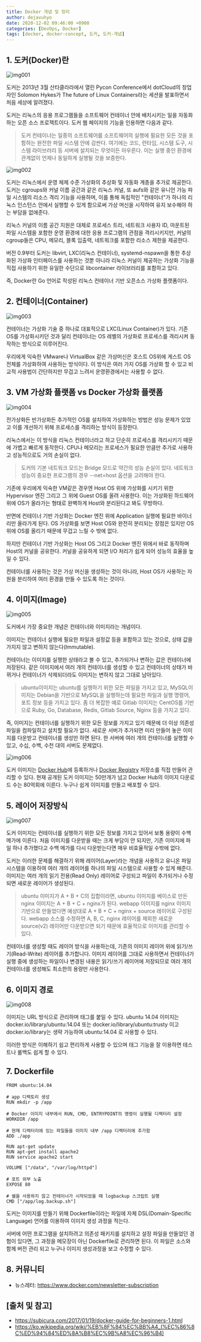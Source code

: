 ```yaml
---
title: Docker 개념 및 정리
author: dejavuhyo
date: 2020-12-02 09:46:00 +0900
categories: [DevOps, Docker]
tags: [docker, docker-concept, 도커, 도커-개념]
---
```


## 1. 도커(Docker)란

![img001](/assets/img/2020-12-02-docker/img001.png)

도커는 2013년 3월 산타클라라에서 열린 Pycon Conference에서 dotCloud의 창업자인 Solomon Hykes가 The future of Linux Containers라는 세션을 발표하면서 처음 세상에 알려졌다.

도커는 리눅스의 응용 프로그램들을 소프트웨어 컨테이너 안에 배치시키는 일을 자동화하는 오픈 소스 프로젝트이다. 도커 웹 페이지의 기능을 인용하면 다음과 같다.

> 도커 컨테이너는 일종의 소프트웨어를 소프트웨어의 실행에 필요한 모든 것을 포함하는 완전한 파일 시스템 안에 감싼다. 여기에는 코드, 런타임, 시스템 도구, 시스템 라이브러리 등 서버에 설치되는 무엇이든 아우른다. 이는 실행 중인 환경에 관계없이 언제나 동일하게 실행될 것을 보증한다.

![img002](/assets/img/2020-12-02-docker/img002.png)

도커는 리눅스에서 운영 체제 수준 가상화의 추상화 및 자동화 계층을 추가로 제공한다. 도커는 cgroups와 커널 이름 공간과 같은 리눅스 커널, 또 aufs와 같은 유니언 가능 파일 시스템의 리소스 격리 기능을 사용하며, 이를 통해 독립적인 "컨테이너"가 하나의 리눅스 인스턴스 안에서 실행할 수 있게 함으로써 가상 머신을 시작하여 유지 보수해야 하는 부담을 없애준다.

리눅스 커널의 이름 공간 지원은 대체로 프로세스 트리, 네트워크 사용자 ID, 마운트된 파일 시스템을 포함한 운영 환경에 대한 응용 프로그램의 관점을 격리시키지만, 커널의 cgroup들은 CPU, 메모리, 블록 입출력, 네트워크를 포함한 리소스 제한을 제공한다.

버전 0.9부터 도커는 libvirt, LXC(리눅스 컨테이너), systemd-nspawn을 통한 추상화된 가상화 인터페이스를 사용하는 것뿐 아니라 리눅스 커널이 제공하는 가상화 기능을 직접 사용하기 위한 유일한 수단으로 libcontainer 라이브러리를 포함하고 있다.

즉, Docker란 Go 언어로 작성된 리눅스 컨테이너 기반 오픈소스 가상화 플랫폼이다.

## 2. 컨테이너(Container)

![img003](/assets/img/2020-12-02-docker/img003.png)

컨테이너는 가상화 기술 중 하나로 대표적으로 LXC(Linux Container)가 있다. 기존 OS를 가상화시키던 것과 달리 컨테이너는 OS 레벨의 가상화로 프로세스를 격리시켜 동작하는 방식으로 이루어진다.

우리에게 익숙한 VMware나 VirtualBox 같은 가상머신은 호스트 OS위에 게스트 OS 전체를 가상화하여 사용하는 방식이다. 이 방식은 여러 가지 OS를 가상화 할 수 있고 비교적 사용법이 간단하지만 무겁고 느려서 운영환경에서는 사용할 수 없다.

## 3. VM 가상화 플랫폼 vs Docker 가상화 플랫폼

![img004](/assets/img/2020-12-02-docker/img004.png)

전가상화든 반가상화든 추가적인 OS를 설치하여 가상화하는 방법은 성능 문제가 있었고 이를 개선하기 위해 프로세스를 격리하는 방식이 등장한다.

리눅스에서는 이 방식을 리눅스 컨테이너라고 하고 단순히 프로세스를 격리시키기 때문에 가볍고 빠르게 동작한다. CPU나 메모리는 프로세스가 필요한 만큼만 추가로 사용하고 성능적으로도 거의 손실이 없다.

> 도커의 기본 네트워크 모드는 Bridge 모드로 약간의 성능 손실이 있다. 네트워크 성능이 중요한 프로그램의 경우 --net=host 옵션을 고려해야 한다.

기존에 우리에게 익숙한 VM같은 경우엔 Host OS 위에 가상화를 시키기 위한 Hypervisor 엔진 그리고 그 위에 Guest OS를 올려 사용한다. 이는 가상화된 하드웨어 위에 OS가 올라가는 형태로 완벽하게 Host와 분리된다고 봐도 무방하다.

반면에 컨테이너 기반 가상화는 Docker 엔진 위에 Application 실행에 필요한 바이너리만 올라가게 된다. OS 가상화를 보면 Host OS와 완전히 분리되는 장점은 있지만 OS 위에 OS를 올리기 때문에 무겁고 느릴 수 밖에 없다.

하지만 컨테이너 기반 가상화는 Host OS 그리고 Docker 엔진 위에서 바로 동작하며 Host의 커널을 공유한다. 커널을 공유하게 되면 I/O 처리가 쉽게 되어 성능의 효율을 높일 수 있다.

컨테이너를 사용하는 것은 가상 머신을 생성하는 것이 아니라, Host OS가 사용하는 자원을 분리하여 여러 환경을 만들 수 있도록 하는 것이다. 

## 4. 이미지(Image)

![img005](/assets/img/2020-12-02-docker/img005.png)

도커에서 가장 중요한 개념은 컨테이너와 이미지라는 개념이다.

이미지는 컨테이너 실행에 필요한 파일과 설정값 등을 포함하고 있는 것으로, 상태 값을 가지지 않고 변하지 않는다(Immutable).

컨테이너는 이미지를 실행한 상태라고 볼 수 있고, 추가되거나 변하는 값은 컨테이너에 저장된다. 같은 이미지에서 여러 개의 컨테이너를 생성할 수 있고 컨테이너의 상태가 바뀌거나 컨테이너가 삭제되더라도 이미지는 변하지 않고 그대로 남아있다.

> ubuntu이미지는 ubuntu를 실행하기 위한 모든 파일을 가지고 있고, MySQL이미지는 Debian을 기반으로 MySQL을 실행하는데 필요한 파일과 실행 명령어, 포트 정보 등을 가지고 있다. 좀 더 복잡한 예로 Gitlab 이미지는 CentOS를 기반으로 Ruby, Go, Database, Redis, Gitlab Source, Nginx 등을 가지고 있다.

즉, 이미지는 컨테이너를 실행하기 위한 모든 정보를 가지고 있기 때문에 더 이상 의존성 파일을 컴파일하고 설치할 필요가 없다. 새로운 서버가 추가되면 미리 만들어 놓은 이미지를 다운받고 컨테이너를 생성만 하면 된다. 한 서버에 여러 개의 컨테이너를 실행할 수 있고, 수십, 수백, 수천 대의 서버도 문제없다.

![img006](/assets/img/2020-12-02-docker/img006.png)

도커 이미지는 [Docker Hub](https://hub.docker.com/)에 등록하거나 [Docker Registry](https://docs.docker.com/registry/) 저장소를 직접 만들어 관리할 수 있다. 현재 공개된 도커 이미지는 50만개가 넘고 Docker Hub의 이미지 다운로드 수는 80억회에 이른다. 누구나 쉽게 이미지를 만들고 배포할 수 있다.

## 5. 레이어 저장방식

![img007](/assets/img/2020-12-02-docker/img007.png)

도커 이미지는 컨테이너를 실행하기 위한 모든 정보를 가지고 있어서 보통 용량이 수백 메가에 이른다. 처음 이미지를 다운받을 때는 크게 부담이 안 되지만, 기존 이미지에 파일 하나 추가했다고 수백 메가를 다시 다운받는다면 매우 비효율적일 수밖에 없다.

도커는 이러한 문제를 해결하기 위해 레이어(Layer)라는 개념을 사용하고 유니온 파일 시스템을 이용하여 여러 개의 레이어를 하나의 파일 시스템으로 사용할 수 있게 해준다. 이미지는 여러 개의 읽기 전용(Read Only) 레이어로 구성되고 파일이 추가되거나 수정되면 새로운 레이어가 생성된다.

> ubuntu 이미지가 A + B + C의 집합이라면, ubuntu 이미지를 베이스로 만든 nginx 이미지는 A + B + C + nginx가 된다. webapp 이미지를 nginx 이미지 기반으로 만들었다면 예상대로 A + B + C + nginx + source 레이어로 구성된다. webapp 소스를 수정하면 A, B, C, nginx 레이어를 제외한 새로운 source(v2) 레이어만 다운받으면 되기 때문에 효율적으로 이미지를 관리할 수 있다.

컨테이너를 생성할 때도 레이어 방식을 사용하는데, 기존의 이미지 레이어 위에 읽기/쓰기(Read-Write) 레이어를 추가합니다. 이미지 레이어를 그대로 사용하면서 컨테이너가 실행 중에 생성하는 파일이나 변경된 내용은 읽기/쓰기 레이어에 저장되므로 여러 개의 컨테이너를 생성해도 최소한의 용량만 사용한다.

## 6. 이미지 경로

![img008](/assets/img/2020-12-02-docker/img008.png)

이미지는 URL 방식으로 관리하며 태그를 붙일 수 있다. ubuntu 14.04 이미지는 docker.io/library/ubuntu:14.04 또는 docker.io/library/ubuntu:trusty 이고 docker.io/library는 생략 가능하여 ubuntu:14.04 로 사용할 수 있다.

이러한 방식은 이해하기 쉽고 편리하게 사용할 수 있으며 태그 기능을 잘 이용하면 테스트나 롤백도 쉽게 할 수 있다.

## 7. Dockerfile

```text
FROM ubuntu:14.04

# app 디렉토리 생성
RUN mkdir -p /app

# Docker 이미지 내부에서 RUN, CMD, ENTRYPOINT의 명령이 실행될 디렉터리 설정
WORKDIR /app

# 현재 디렉터리에 있는 파일들을 이미지 내부 /app 디렉터리에 추가함
ADD ./app

RUN apt-get update
RUN apt-get install apache2
RUN service apache2 start

VOLUME ["/data", "/var/log/httpd"]

# 포트 외부 노출
EXPOSE 80

# 쉘을 사용하지 않고 컨테이너가 시작되었을 때 logbackup 스크립트 실행
CMD ["/app/log.backup.sh"]
```

도커는 이미지를 만들기 위해 Dockerfile이라는 파일에 자체 DSL(Domain-Specific Language) 언어를 이용하여 이미지 생성 과정을 적는다.

서버에 어떤 프로그램을 설치하려고 의존성 패키지를 설치하고 설정 파일을 만들었던 경험이 있다면, 그 과정을 메모장이 아닌 Dockerfile로 관리하면 된다. 이 파일은 소스와 함께 버전 관리 되고 누구나 이미지 생성과정을 보고 수정할 수 있다.

## 8. 커뮤니티

* 뉴스레터: <https://www.docker.com/newsletter-subscription>

## [출처 및 참고]
* <https://subicura.com/2017/01/19/docker-guide-for-beginners-1.html>
* <https://ko.wikipedia.org/wiki/%EB%8F%84%EC%BB%A4_(%EC%86%8C%ED%94%84%ED%8A%B8%EC%9B%A8%EC%96%B4)>
